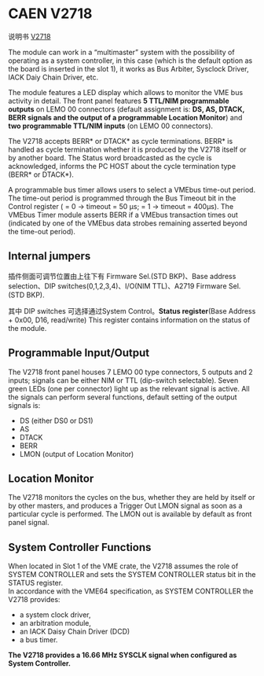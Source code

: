 <!-- V2718.md --- 
;; 
;; Description: 
;; Author: Hongyi Wu(吴鸿毅)
;; Email: wuhongyi@qq.com 
;; Created: 五 2月 17 13:44:23 2017 (+0800)
;; Last-Updated: 四 6月  1 19:19:06 2017 (+0800)
;;           By: Hongyi Wu(吴鸿毅)
;;     Update #: 5
;; URL: http://wuhongyi.cn -->

# CAEN V2718

说明书 [V2718](/pdf/ElectronicsModules/CAEN/V2718_rev10.pdf) 

The module can work in a “multimaster” system with the possibility of operating as a system controller, in this case (which is the default option as the board is inserted in the slot 1), it works as Bus Arbiter, Sysclock Driver, IACK Daiy Chain Driver, etc.

The module features a LED display which allows to monitor the VME bus activity in detail. The front panel features **5 TTL/NIM programmable outputs** on LEMO 00 connectors (default assignment is: **DS, AS, DTACK, BERR signals and the output of a programmable Location Monitor**) and **two programmable TTL/NIM inputs** (on LEMO 00 connectors).



The V2718 accepts BERR* or DTACK* as cycle terminations. BERR* is handled as cycle termination whether it is produced by the V2718 itself or by another board. The Status word broadcasted as the cycle is acknowledged, informs the PC HOST about the cycle termination type (BERR* or DTACK*).


A programmable bus timer allows users to select a VMEbus time-out period. The time-out period is programmed through the Bus Timeout bit in the Control register ( = 0 → timeout = 50 μs; = 1 → timeout = 400μs). The VMEbus Timer module asserts BERR if a VMEbus transaction times out (indicated by one of the VMEbus data strobes remaining asserted beyond the time-out period).


## Internal jumpers

插件侧面可调节位置由上往下有 Firmware Sel.(STD BKP)、Base address selection、DIP switches(0,1,2,3,4)、I/O(NIM TTL)、A2719 Firmware Sel.(STD BKP).


其中 DIP switches 可选择通过System Control。**Status register**(Base Address + 0x00, D16, read/write) This register contains information on the status of the module.


## Programmable Input/Output

The V2718 front panel houses 7 LEMO 00 type connectors, 5 outputs and 2 inputs; signals can be either NIM or TTL (dip-switch selectable). Seven green LEDs (one per connector) light up as the relevant signal is active. All the signals can perform several functions, default setting of the output signals is:

- DS (either DS0 or DS1)
- AS
- DTACK
- BERR
- LMON (output of Location Monitor)

## Location Monitor

The V2718 monitors the cycles on the bus, whether they are held by itself or by other masters, and produces a Trigger Out LMON signal as soon as a particular cycle is performed. The LMON out is available by default as front panel signal.


## System Controller Functions

When located in Slot 1 of the VME crate, the V2718 assumes the role of SYSTEM CONTROLLER and sets the SYSTEM CONTROLLER status bit in the STATUS register.  
In accordance with the VME64 specification, as SYSTEM CONTROLLER the V2718 provides:
- a system clock driver,
- an arbitration module,
- an IACK Daisy Chain Driver (DCD)
- a bus timer.

**The V2718 provides a 16.66 MHz SYSCLK signal when configured as System Controller.**





<!-- V2718.md ends here -->
